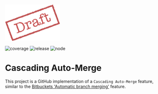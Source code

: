 ![Draft](docs/images/draft.png)

![coverage](https://img.shields.io/badge/coverage-4.5%25-red)
![release](https://img.shields.io/badge/release-1.2-blue)
![node](https://img.shields.io/badge/NODE-v3.5-darkgreen)

# Cascading Auto-Merge

This project is a GitHub implementation of a `Cascading Auto-Merge` feature, similar to the [Bitbuckets 'Automatic branch merging'](https://confluence.atlassian.com/bitbucketserver/automatic-branch-merging-776639993.html) feature.
